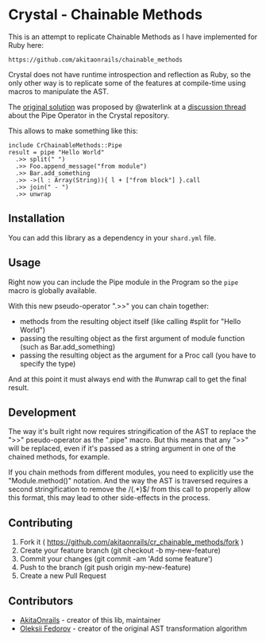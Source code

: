 # Crystal - Chainable Methods

This is an attempt to replicate Chainable Methods as I have implemented for Ruby here:

    https://github.com/akitaonrails/chainable_methods

Crystal does not have runtime introspection and reflection as Ruby, so the only other way is to replicate some of the features at compile-time using macros to manipulate the AST.

The [original solution](https://carc.in/#/r/fg2) was proposed by @waterlink at a [discussion thread](https://github.com/crystal-lang/crystal/issues/1388) about the Pipe Operator in the Crystal repository.

This allows to make something like this:

    include CrChainableMethods::Pipe
    result = pipe "Hello World"
      .>> split(" ")
      .>> Foo.append_message("from module")
      .>> Bar.add_something
      .>> ->(l : Array(String)){ l + ["from block"] }.call
      .>> join(" - ")
      .>> unwrap

## Installation

You can add this library as a dependency in your `shard.yml` file.

## Usage

Right now you can include the Pipe module in the Program so the `pipe` macro is globally available.

With this new pseudo-operator ".>>" you can chain together:

  * methods from the resulting object itself (like calling #split for "Hello World")
  * passing the resulting object as the first argument of module function (such as Bar.add_something)
  * passing the resulting object as the argument for a Proc call (you have to specify the type)

And at this point it must always end with the #unwrap call to get the final result.

## Development

The way it's built right now requires stringification of the AST to replace the ">>" pseudo-operator as the ".pipe" macro. But this means that any ">>" will be replaced, even if it's passed as a string argument in one of the chained methods, for example.

If you chain methods from different modules, you need to explicitly use the "Module.method()" notation. And the way the AST is traversed requires a second stringification to remove the /\(.*\)$/ from this call to properly allow this format, this may lead to other side-effects in the process.

## Contributing

1. Fork it ( https://github.com/akitaonrails/cr_chainable_methods/fork )
2. Create your feature branch (git checkout -b my-new-feature)
3. Commit your changes (git commit -am 'Add some feature')
4. Push to the branch (git push origin my-new-feature)
5. Create a new Pull Request

## Contributors

- [AkitaOnrails](https://github.com/akitaonrails) - creator of this lib, maintainer
- [Oleksii Fedorov](https://github.com/waterlink) - creator of the original AST transformation algorithm

